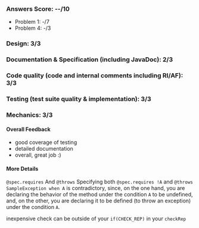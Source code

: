 ### Answers Score: --/10
- Problem 1: -/7
- Problem 4: -/3

### Design: 3/3

### Documentation & Specification (including JavaDoc): 2/3

### Code quality (code and internal comments including RI/AF): 3/3

### Testing (test suite quality & implementation): 3/3

### Mechanics: 3/3

#### Overall Feedback

- good coverage of testing
- detailed documentation
- overall, great job :)

#### More Details

`@spec.requires` And `@throws`
Specifying both `@spec.requires !A` and `@throws SampleException when A` is
contradictory, since, on the one hand, you are declaring the behavior of the
method under the condition `A` to be undefined, and, on the other, you are
declaring it to be defined (to throw an exception) under the condition `A`.

inexpensive check can be outside of your `if(CHECK_REP)` in your `checkRep`
